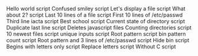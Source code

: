 Hello world script
Confused smiley script
Let's display a file script
What about 2? script
Last 10 lines of a file script
First 10 lines of /etc/passwd
Third line iacta script
Best school script
Current state of directory script
Duplicate last line script
Deletes javascript files
Counting directories script
10 newest files script
unique inputs script
Root pattern script
bin pattern count script
Root pattern and 3 lines of /etc/passwd script
Hide bin script
Begins with letters only script
Replace letters script
Without C script
